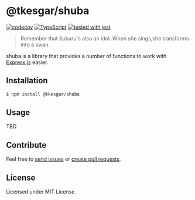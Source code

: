 # @tkesgar/shuba

[![codecov](https://codecov.io/gh/tkesgar/shuba/branch/yagoo/graph/badge.svg)](https://codecov.io/gh/tkesgar/shuba)
[![TypeScript](https://img.shields.io/badge/%3C%2F%3E-TypeScript-%230074c1.svg)](http://www.typescriptlang.org/)
[![tested with jest](https://img.shields.io/badge/tested_with-jest-99424f.svg)](https://github.com/facebook/jest)

> Remember that Subaru's also an idol. When she sings,she transforms into a
> swan.

shuba is a library that provides a number of functions to work with
[Express.js][express] easier.

## Installation

```bash
$ npm install @tkesgar/shuba
```

## Usage

TBD

## Contribute

Feel free to [send issues][shuba-issues] or [create pull requests][shuba-pulls].

## License

Licensed under MIT License.

[express]: https://expressjs.com/
[shuba-issues]: https://github.com/tkesgar/shuba/issues
[shuba-pulls]: https://github.com/tkesgar/shuba/pulls
